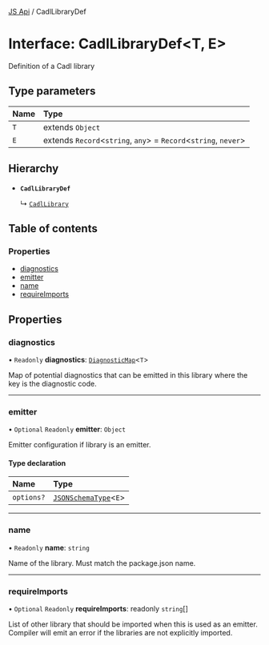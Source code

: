 [JS Api](../index.md) / CadlLibraryDef

# Interface: CadlLibraryDef<T, E\>

Definition of a Cadl library

## Type parameters

| Name | Type |
| :------ | :------ |
| `T` | extends `Object` |
| `E` | extends `Record`<`string`, `any`\> = `Record`<`string`, `never`\> |

## Hierarchy

- **`CadlLibraryDef`**

  ↳ [`CadlLibrary`](CadlLibrary.md)

## Table of contents

### Properties

- [diagnostics](CadlLibraryDef.md#diagnostics)
- [emitter](CadlLibraryDef.md#emitter)
- [name](CadlLibraryDef.md#name)
- [requireImports](CadlLibraryDef.md#requireimports)

## Properties

### diagnostics

• `Readonly` **diagnostics**: [`DiagnosticMap`](../index.md#diagnosticmap)<`T`\>

Map of potential diagnostics that can be emitted in this library where the key is the diagnostic code.

___

### emitter

• `Optional` `Readonly` **emitter**: `Object`

Emitter configuration if library is an emitter.

#### Type declaration

| Name | Type |
| :------ | :------ |
| `options?` | [`JSONSchemaType`](../index.md#jsonschematype)<`E`\> |

___

### name

• `Readonly` **name**: `string`

Name of the library. Must match the package.json name.

___

### requireImports

• `Optional` `Readonly` **requireImports**: readonly `string`[]

List of other library that should be imported when this is used as an emitter.
Compiler will emit an error if the libraries are not explicitly imported.
